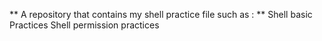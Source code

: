 ** A repository that contains my shell practice file such as : **
Shell basic Practices
Shell permission practices
